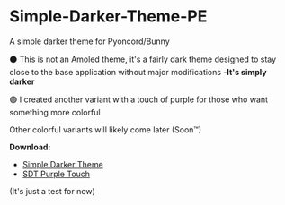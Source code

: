 # Simple-Darker-Theme-PE

A simple darker theme for Pyoncord/Bunny

⚫ This is not an Amoled theme, it's a fairly dark theme designed to stay close to the base application without major modifications
-**It's simply darker**

🟣 I created another variant with a touch of purple for those who want something more colorful
 
Other colorful variants will likely come later (Soon™)

**Download:**
   - [Simple Darker Theme](https://raw.githubusercontent.com/Purple-EyeZ/Simple-Darker-Theme-PE/main/SimpleDarkerTheme.json)
   - [SDT Purple Touch](https://raw.githubusercontent.com/Purple-EyeZ/Simple-Darker-Theme-PE/main/Purple_Touch.json)

(It's just a test for now)
